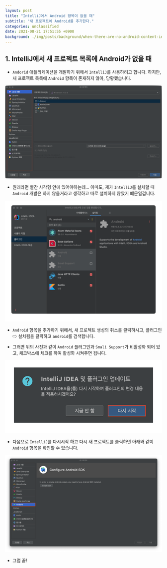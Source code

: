 ```yaml
---
layout: post
title: "IntelliJ에서 Android 항목이 없을 때"
subtitle: "새 프로젝트에 Android를 추가한다."
categories: unclassified
date: 2021-08-21 17:51:55 +0900
background: ./img/posts/background/when-there-are-no-android-content-in-intellij.png
---
```


## 1. IntelliJ에서 새 프로젝트 목록에 Android가 없을 때

- `Andorid` 애플리케이션을 개발하기 위해서 `IntelliJ`를 사용하려고 합니다. 하지만, 새 프로젝트 목록에 `Android` 항목이 존재하지 않아, 당황했습니다.

![when-there-are-no-android-content-in-intellij-1](/img/posts/unclassified/when-there-are-no-android-content-in-intellij-1.png)

- 원래라면 빨간 사각형 안에 있어야하는데... 아마도, 제가 `IntelliJ`를 설치할 때 `Android` 개발은 하지 않을거라고 생각하고 따로 설치하지 않았기 떄문일겁니다.

![when-there-are-no-android-content-in-intellij-2](/img/posts/unclassified/when-there-are-no-android-content-in-intellij-2.png)

- `Android` 항목을 추가하기 위해서, 새 프로젝트 생성의 취소를 클릭하시고, 플러그인 ⇨ 설치됨을 클릭하고 `android`를 검색합니다.

- 그러면 위의 사진과 같이 `Android` 플러그인과 `Smali Support`가 비활성화 되어 있고, 체크박스에 체크를 하여 활성화 시켜주면 됩니다.

![when-there-are-no-android-content-in-intellij-3](/img/posts/unclassified/when-there-are-no-android-content-in-intellij-3.png)

- 다음으로 `IntelliJ`를 다시시작 하고 다시 새 프로젝트를 클릭하면 아래와 같이 `Android` 항목을 확인할 수 있습니다.

![when-there-are-no-android-content-in-intellij-4](/img/posts/unclassified/when-there-are-no-android-content-in-intellij-4.png)

- 그럼 끝!
